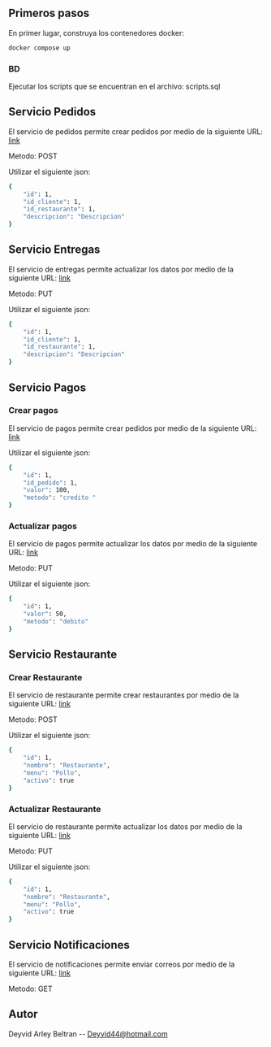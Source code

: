
## Primeros pasos

En primer lugar, construya los contenedores docker:

```bash
docker compose up 
```
### BD

Ejecutar los scripts que se encuentran en el archivo: scripts.sql

## Servicio Pedidos

El servicio de pedidos permite crear pedidos por medio de la siguiente URL: [link](localhost:3000/api/pedidos/crear)

Metodo: POST

Utilizar el siguiente json: 
```bash
{
    "id": 1,
    "id_cliente": 1,
    "id_restaurante": 1,
    "descripcion": "Descripcion"
}
```

## Servicio Entregas

El servicio de entregas permite actualizar los datos por medio de la siguiente URL: [link](localhost:3001/api/entregas)

Metodo: PUT

Utilizar el siguiente json: 
```bash
{
    "id": 1,
    "id_cliente": 1,
    "id_restaurante": 1,
    "descripcion": "Descripcion"
}
```

## Servicio Pagos
### Crear pagos
El servicio de pagos permite crear pedidos por medio de la siguiente URL: [link](localhost:3002/api/pagos/crearPago)

Utilizar el siguiente json: 
```bash
{
    "id": 1,
    "id_pedido": 1,
    "valor": 100,
    "metodo": "credito "  
}
```

### Actualizar pagos
El servicio de pagos permite actualizar los datos por medio de la siguiente URL: [link](localhost:3002/api/pagos/actualizarPago)

Metodo: PUT

Utilizar el siguiente json: 
```bash
{
    "id": 1,
    "valor": 50,
    "metodo": "debito"  
}
```

## Servicio Restaurante

### Crear Restaurante

El servicio de restaurante permite crear restaurantes por medio de la siguiente URL: [link](localhost:3003/api/restaurantes/crearRestaurante)

Metodo: POST

Utilizar el siguiente json: 
```bash
{
    "id": 1,
    "nombre": "Restaurante",
    "menu": "Pollo",
    "activo": true
}
```
### Actualizar Restaurante

El servicio de restaurante permite actualizar los datos por medio de la siguiente URL: [link](localhost:3003/api/restaurantes/actualizarRestaurante)

Metodo: PUT

Utilizar el siguiente json: 
```bash
{
    "id": 1,
    "nombre": "Restaurante",
    "menu": "Pollo",
    "activo": true
}
```

## Servicio Notificaciones

El servicio de notificaciones permite enviar correos por medio de la siguiente URL: [link](localhost:3004/api/notificaciones/crear)

Metodo: GET

## Autor

Deyvid Arley Beltran -- Deyvid44@hotmail.com